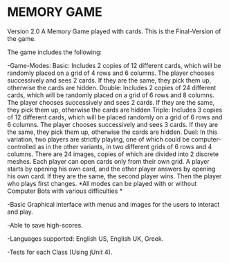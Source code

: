 # MEMORY GAME #
Version 2.0
A Memory Game played with cards.
This is the Final-Version of the game.

The game includes the following:

 -Game-Modes:
   Basic: Includes 2 copies of 12 different cards, which will be randomly placed on a grid of 4 rows and 6 columns. The player chooses successively and sees 2 cards. If they are the same, they pick them up, otherwise the cards are hidden.
   Double: Includes 2 copies of 24 different cards, which will be randomly placed on a grid of 6 rows and 8 columns. The player chooses successively and sees 2 cards. If they are the same, they pick them up, otherwise the cards are hidden
   Triple: Includes 3 copies of 12 different cards, which will be placed randomly on a grid of 6 rows and 6 columns. The player chooses successively and sees 3 cards. If they are the same, they pick them up, otherwise the cards are hidden.
   Duel: In this variation, two players are strictly playing, one of which could be computer-controlled as in the other variants, in two different grids of 6 rows and 4 columns. There are 24 images, copies of which are divided into 2 discrete meshes. Each player can open cards only from their own grid. A player starts by opening his own card, and the other player answers by opening his own card. If they are the same, the second player wins. Then the player who plays first changes.
   *All modes can be played with or without Computer Bots with various difficulties *

  -Basic Graphical interface with menus and images for the users to interact and play.

  -Able to save high-scores.

  -Languages supported: English US, English UK, Greek.

  -Tests for each Class (Using jUnit 4).


